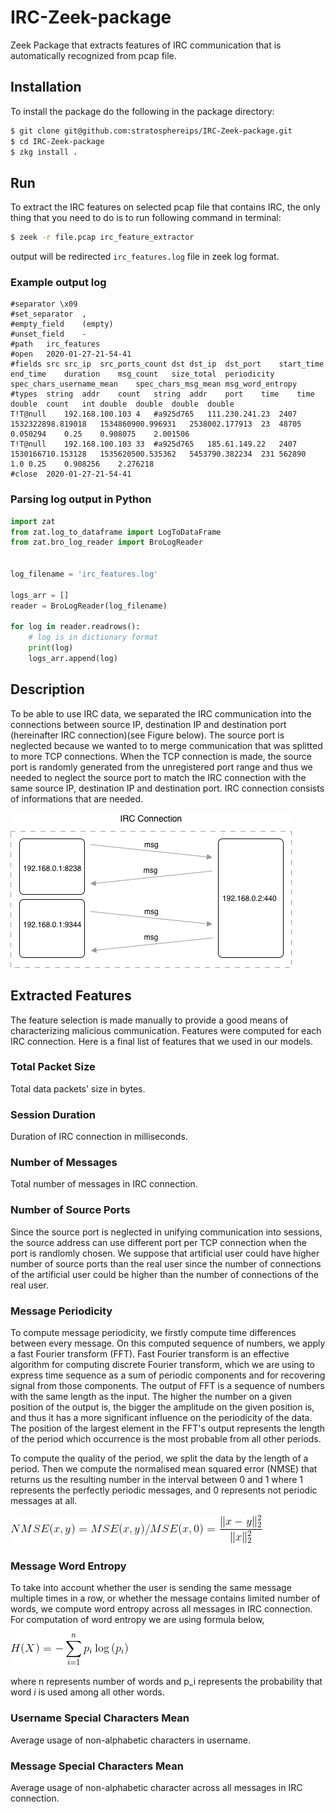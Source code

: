 # IRC-Zeek-package
Zeek Package that extracts features of IRC communication that is automatically recognized from pcap file. 

## Installation
To install the package do the following in the package directory:
```bash
$ git clone git@github.com:stratosphereips/IRC-Zeek-package.git
$ cd IRC-Zeek-package
$ zkg install .
```
## Run
To extract the IRC features on selected pcap file that contains IRC, the only thing that you need to do is to run following command in terminal:
```bash
$ zeek -r file.pcap irc_feature_extractor
```
output will be redirected `irc_features.log` file in zeek log format. 

### Example output log
```
#separator \x09
#set_separator	,
#empty_field	(empty)
#unset_field	-
#path	irc_features
#open	2020-01-27-21-54-41
#fields	src	src_ip	src_ports_count	dst	dst_ip	dst_port	start_time	end_time	duration	msg_count	size_total	periodicity	spec_chars_username_mean	spec_chars_msg_mean	msg_word_entropy
#types	string	addr	count	string	addr	port	time	time	double	count	int	double	double	double	double
T!T@null	192.168.100.103	4	#a925d765	111.230.241.23	2407	1532322898.819018	1534860900.996931	2538002.177913	23	48705	0.050294	0.25	0.908075	2.001506
T!T@null	192.168.100.103	33	#a925d765	185.61.149.22	2407	1530166710.153128	1535620500.535362	5453790.382234	231	562890	1.0	0.25	0.908256	2.276218
#close	2020-01-27-21-54-41

```

### Parsing log output in Python

```python
import zat
from zat.log_to_dataframe import LogToDataFrame
from zat.bro_log_reader import BroLogReader


log_filename = 'irc_features.log'

logs_arr = []
reader = BroLogReader(log_filename)

for log in reader.readrows():
    # log is in dictionary format
    print(log)
    logs_arr.append(log) 
```

## Description
To be able to use IRC data, we separated the IRC communication into the connections between source IP, destination IP and destination port (hereinafter IRC connection)(see Figure below). The source port is neglected because we wanted to to merge communication that was splitted to more TCP connections. When the TCP connection is made, the source port is randomly generated from the unregistered port range and thus we needed to neglect the source port to match the IRC connection with the same source IP, destination IP and destination port. 
IRC connection consists of informations that are needed.

![IRC Connection Scheme](figs/irc-connection.png)

## Extracted Features
The feature selection is made manually to provide a good means of characterizing malicious communication. Features were computed for each IRC connection. Here is a final list of features that we used in our models.
### Total Packet Size
Total data packets' size in bytes.
### Session Duration
Duration of IRC connection in milliseconds.
### Number of Messages
Total number of messages in IRC connection.
### Number of Source Ports
Since the source port is neglected in unifying communication into sessions, the source address can use different port per TCP connection when the port is randlomly chosen. We suppose that artificial user could have higher number of source ports than the real user since the number of connections of the artificial user could be higher than the number of connections of the real user.
### Message Periodicity
To compute message periodicity, we firstly compute time differences between every message. On this computed sequence of numbers, we apply a fast Fourier transform (FFT). Fast Fourier transform is an effective algorithm for computing discrete Fourier transform, which we are using to express time sequence as a sum of periodic components and for recovering signal from those components. The output of FFT is a sequence of numbers with the same length as the input. The higher the number on a given position of the output is, the bigger the amplitude on the given position is, and thus it has a more significant influence on the periodicity of the data. The position of the largest element in the FFT's output represents the length of the period which occurrence is the most probable from all other periods.

To compute the quality of the period, we split the data by the length of a period. Then we compute the normalised mean squared error (NMSE) that returns us the resulting number in the interval between 0 and 1 where 1 represents the perfectly periodic messages, and 0 represents not periodic messages at all.

![](figs/formula_per.gif)

### Message Word Entropy
To take into account whether the user is sending the same message multiple times in a row, or whether the message contains limited number of words, we compute word entropy across all messages in IRC connection. For computation of word entropy we are using formula below,

![](figs/formula_entropy.gif)

where n represents number of words and p_i represents the probability that word $i$ is used among all other words.
### Username Special Characters Mean
Average usage of non-alphabetic characters in username.
### Message Special Characters Mean
Average usage of non-alphabetic character across all messages in IRC connection.
